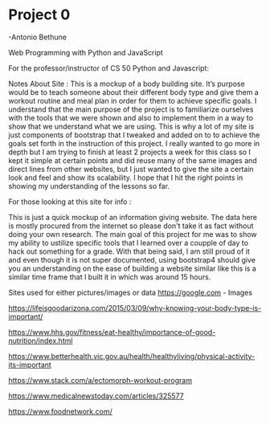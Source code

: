 # Project 0
-Antonio Bethune

Web Programming with Python and JavaScript

For the professor/instructor of CS 50  Python and Javascript:

Notes About Site : This is a mockup of a body building site. It’s purpose would be to teach someone about their different body type and give them a workout routine and meal plan in order for them to achieve specific goals. I understand that the main purpose of the project is to familiarize ourselves with the tools that we were shown and also to implement them in a way to show that we understand what we are using. This is why a lot of my site is just components of bootstrap that I tweaked and added on to to achieve the goals set forth in the instruction of this project. I really wanted to go more in depth but I am trying to finish at least 2 projects a week for this class so I kept it simple at certain points and did reuse many of the same images and direct lines from other websites, but I just wanted to give the site a certain look and feel and show its scalability. I hope that I hit the right points in showing my understanding of the lessons so far.

For those looking at this site for info :

This is just a quick mockup of an information giving website. The data here is mostly procured from the internet so please don't take it as fact without doing your own research. The main goal of this project for me was to show my ability to ustilize specific tools that I learned over a coupple of day to hack out something for a grade. With that being said, I am still proud of it and even though it is not super documented, using bootstrap4 should give you an understanding on the ease of building a website similar like this is a similar time frame that I built it in which was around 15 hours.




Sites used for either pictures/images or data
https://google.com - Images

https://lifeisgoodarizona.com/2015/03/09/why-knowing-your-body-type-is-important/

https://www.hhs.gov/fitness/eat-healthy/importance-of-good-nutrition/index.html

https://www.betterhealth.vic.gov.au/health/healthyliving/physical-activity-its-important

https://www.stack.com/a/ectomorph-workout-program

https://www.medicalnewstoday.com/articles/325577

https://www.foodnetwork.com/